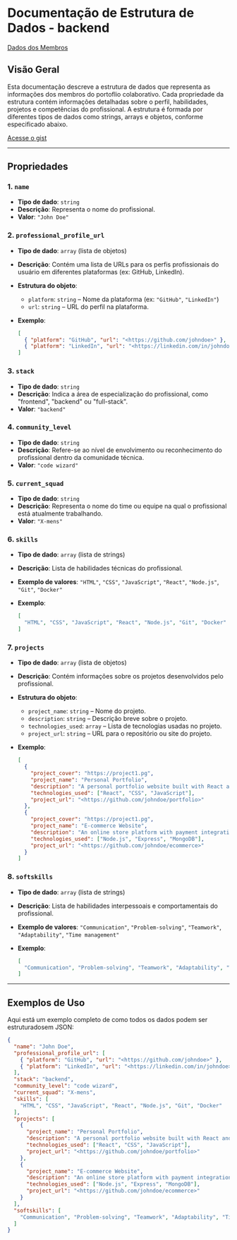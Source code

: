 # Documentação de Estrutura de Dados - backend

[Dados dos Membros](https://www.notion.so/Documenta-o-de-Estrutura-de-Dados-backend-14e52ce82b9f80fa8c58f191de9a8113?pvs=21)

## Visão Geral

Esta documentação descreve a estrutura de dados que representa as informações dos membros do portoflio colaborativo. Cada propriedade da estrutura contém informações detalhadas sobre o perfil, habilidades, projetos e competências do profissional. A estrutura é formada por diferentes tipos de dados como strings, arrays e objetos, conforme especificado abaixo.

[Acesse o gist](https://gist.githubusercontent.com/dinhoSilwa/15d2e2631f53748f39dfe191c30aabf7/raw/539c5e98d9a2b4b40086d922fb439452fc3b3ace/.json)

---

## Propriedades

### 1. `name`

- **Tipo de dado**: `string`
- **Descrição**: Representa o nome do profissional.
- **Valor**: `"John Doe"`

### 2. `professional_profile_url`

- **Tipo de dado**: `array` (lista de objetos)
- **Descrição**: Contém uma lista de URLs para os perfis profissionais do usuário em diferentes plataformas (ex: GitHub, LinkedIn).
- **Estrutura do objeto**:
    - `platform`: `string` – Nome da plataforma (ex: `"GitHub"`, `"LinkedIn"`)
    - `url`: `string` – URL do perfil na plataforma.
- **Exemplo**:
    
    ```json
    [
      { "platform": "GitHub", "url": "<https://github.com/johndoe>" },
      { "platform": "LinkedIn", "url": "<https://linkedin.com/in/johndoe>" }
    ]
    ```

### 3. `stack`

- **Tipo de dado**: `string`
- **Descrição**: Indica a área de especialização do profissional, como "frontend", "backend" ou "full-stack".
- **Valor**: `"backend"`

### 4. `community_level`

- **Tipo de dado**: `string`
- **Descrição**: Refere-se ao nível de envolvimento ou reconhecimento do profissional dentro da comunidade técnica.
- **Valor**: `"code wizard"`

### 5. `current_squad`

- **Tipo de dado**: `string`
- **Descrição**: Representa o nome do time ou equipe na qual o profissional está atualmente trabalhando.
- **Valor**: `"X-mens"`

### 6. `skills`

- **Tipo de dado**: `array` (lista de strings)
- **Descrição**: Lista de habilidades técnicas do profissional.
- **Exemplo de valores**: `"HTML"`, `"CSS"`, `"JavaScript"`, `"React"`, `"Node.js"`, `"Git"`, `"Docker"`
- **Exemplo**:
    
    ```json
    [
      "HTML", "CSS", "JavaScript", "React", "Node.js", "Git", "Docker"
    ]
    ```

### 7. `projects`

- **Tipo de dado**: `array` (lista de objetos)
- **Descrição**: Contém informações sobre os projetos desenvolvidos pelo profissional.
- **Estrutura do objeto**:
    - `project_name`: `string` – Nome do projeto.
    - `description`: `string` – Descrição breve sobre o projeto.
    - `technologies_used`: `array` – Lista de tecnologias usadas no projeto.
    - `project_url`: `string` – URL para o repositório ou site do projeto.
- **Exemplo**:
    
    ```json
    [
      {
        "project_cover": "https://project1.pg",
        "project_name": "Personal Portfolio",
        "description": "A personal portfolio website built with React and hosted on GitHub.",
        "technologies_used": ["React", "CSS", "JavaScript"],
        "project_url": "<https://github.com/johndoe/portfolio>"
      },
      {
        "project_cover": "https://project1.pg",
        "project_name": "E-commerce Website",
        "description": "An online store platform with payment integration, built with Node.js and MongoDB.",
        "technologies_used": ["Node.js", "Express", "MongoDB"],
        "project_url": "<https://github.com/johndoe/ecommerce>"
      }
    ]
    ```

### 8. `softskills`

- **Tipo de dado**: `array` (lista de strings)
- **Descrição**: Lista de habilidades interpessoais e comportamentais do profissional.
- **Exemplo de valores**: `"Communication"`, `"Problem-solving"`, `"Teamwork"`, `"Adaptability"`, `"Time management"`
- **Exemplo**:
    
    ```json
    [
      "Communication", "Problem-solving", "Teamwork", "Adaptability", "Time management"
    ]
    ```

---

## Exemplos de Uso

Aqui está um exemplo completo de como todos os dados podem ser estruturadosem JSON:

```json
{
  "name": "John Doe",
  "professional_profile_url": [
    { "platform": "GitHub", "url": "<https://github.com/johndoe>" },
    { "platform": "LinkedIn", "url": "<https://linkedin.com/in/johndoe>" }
  ],
  "stack": "backend",
  "community_level": "code wizard",
  "current_squad": "X-mens",
  "skills": [
    "HTML", "CSS", "JavaScript", "React", "Node.js", "Git", "Docker"
  ],
  "projects": [
    {
      "project_name": "Personal Portfolio",
      "description": "A personal portfolio website built with React and hosted on GitHub.",
      "technologies_used": ["React", "CSS", "JavaScript"],
      "project_url": "<https://github.com/johndoe/portfolio>"
    },
    {
      "project_name": "E-commerce Website",
      "description": "An online store platform with payment integration, built with Node.js and MongoDB.",
      "technologies_used": ["Node.js", "Express", "MongoDB"],
      "project_url": "<https://github.com/johndoe/ecommerce>"
    }
  ],
  "softskills": [
    "Communication", "Problem-solving", "Teamwork", "Adaptability", "Time management"
  ]
} 
